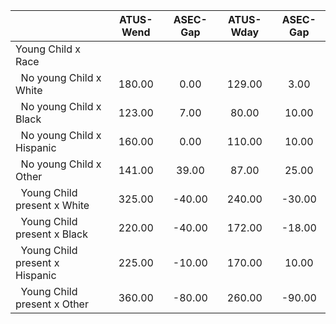 
|                      |    ATUS-Wend |     ASEC-Gap |    ATUS-Wday |     ASEC-Gap |
| -------------------- | :----------: | :----------: | :----------: | :----------: |
| Young Child x Race   |              |              |              |              |
| &nbsp;&nbsp;No young Child x White |       180.00 |         0.00 |       129.00 |         3.00 |
| &nbsp;&nbsp;No young Child x Black |       123.00 |         7.00 |        80.00 |        10.00 |
| &nbsp;&nbsp;No young Child x Hispanic |       160.00 |         0.00 |       110.00 |        10.00 |
| &nbsp;&nbsp;No young Child x Other |       141.00 |        39.00 |        87.00 |        25.00 |
| &nbsp;&nbsp;Young Child present x White |       325.00 |       -40.00 |       240.00 |       -30.00 |
| &nbsp;&nbsp;Young Child present x Black |       220.00 |       -40.00 |       172.00 |       -18.00 |
| &nbsp;&nbsp;Young Child present x Hispanic |       225.00 |       -10.00 |       170.00 |        10.00 |
| &nbsp;&nbsp;Young Child present x Other |       360.00 |       -80.00 |       260.00 |       -90.00 |

